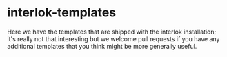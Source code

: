 # interlok-templates

Here we have the templates that are shipped with the interlok installation; it's really not that interesting but we
welcome pull requests if you have any additional templates that you think might be more generally useful.
